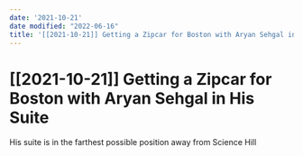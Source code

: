 ```yaml
---
date: '2021-10-21'
date modified: "2022-06-16"
title: '[[2021-10-21]] Getting a Zipcar for Boston with Aryan Sehgal in his suite'
---
```


# [[2021-10-21]] Getting a Zipcar for Boston with Aryan Sehgal in His Suite
His suite is in the farthest possible position away from Science Hill
